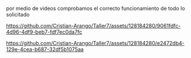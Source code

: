 por medio de videos comprobamos el correcto funcionamiento de todo lo solicitado

https://github.com/Cristian-Arango/Taller7/assets/128184280/9061fdfc-4d96-4df9-beb7-fdf7ec0da7fc



https://github.com/Cristian-Arango/Taller7/assets/128184280/e2472db4-129e-4cea-b687-32df5b1075aa

